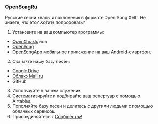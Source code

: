 ### OpenSongRu
Русские песни хвалы и поклонения в формате Open Song XML.
Не знаете, что это? Хотите попробовать?
 1. Установите на ваш компьютер программы:
  * [OpenChords](https://sourceforge.net/projects/openchords/)  или
  * [OpenSong](https://sourceforge.net/projects/opensong/) 
  * [OpenSongApp](https://play.google.com/store/apps/details?id=com.garethevans.church.opensongtablet&hl=ru) мобильное приложение на ваш Android-смартфон.

 2. Скачайте нашу базу песен:
  * [Google Drive](https://drive.google.com/open?id=1K4NR7njvLmjtOn2Ljp7YpigRXDAG-Hb-)
  * [Облако Mail.ru](https://cloud.mail.ru/public/BntW/H7FubED5D) 
  * [GitHub](https://github.com/SergKnyz/OpenSong)
 3. Используйте в вашем служении.
 4. Систематизируйте и подбирайте ваш репертуар с помощью [Airtables](https://airtable.com/shrf59t6LkyvGAQ4R).
 5. Пополняйте базу песен и делитесь с другими людьми с помощью облачных сервисов.
 6. Присоединяйтесь к [Сообществу!](https://vk.com/opensong)
